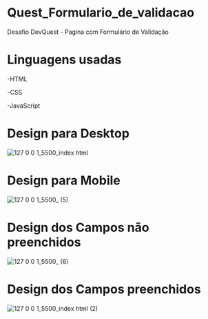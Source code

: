 # Quest_Formulario_de_validacao

Desafio DevQuest - Pagina com Formulário de Validação

# Linguagens usadas
-HTML 

-CSS

-JavaScript

# Design para Desktop  

![127 0 0 1_5500_index html](https://user-images.githubusercontent.com/106699339/235752574-8cc147bb-1225-4f3b-a002-2fa1a14abf4c.png)


# Design para Mobile

![127 0 0 1_5500_ (5)](https://user-images.githubusercontent.com/106699339/235754865-f0240d38-7c56-47e5-8814-05cd84d5cd45.png)


# Design dos Campos não preenchidos

![127 0 0 1_5500_ (6)](https://user-images.githubusercontent.com/106699339/235755652-e1fdc1c1-b28b-4fe0-b51e-c839dc39ee49.png)


# Design dos Campos preenchidos

![127 0 0 1_5500_index html (2)](https://user-images.githubusercontent.com/106699339/235758631-2ef03db2-44da-40f5-af3f-fc578cc19f57.png)
